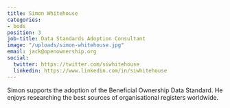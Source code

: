 ```yaml
---
title: Simon Whitehouse
categories:
- bods
position: 3
job-title: Data Standards Adoption Consultant 
image: "/uploads/simon-whitehouse.jpg"
email: jack@openownership.org
social:
  twitter: https://twitter.com/siwhitehouse
  linkedin: https://www.linkedin.com/in/siwhitehouse
---
```


Simon supports the adoption of the Beneficial Ownership Data Standard. He enjoys researching the best sources of organisational registers worldwide.